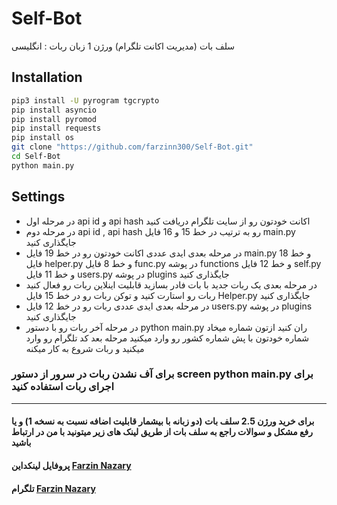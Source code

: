 # Self-Bot
سلف بات (مدیریت اکانت تلگرام) ورژن 1 
زبان ربات : انگلیسی

## Installation

```bash
pip3 install -U pyrogram tgcrypto
pip install asyncio
pip install pyromod
pip install requests
pip install os
git clone "https://github.com/farzinn300/Self-Bot.git"
cd Self-Bot
python main.py
```
## Settings

- در مرحله اول api id و api hash اکانت خودتون رو از سایت تلگرام دریافت کنید
- در مرحله دوم api id , api hash رو به ترتیب در خط 15 و 16 فایل main.py جایگذاری کنید
- در مرحله بعدی ایدی عددی اکانت خودتون رو در خط 19 فایل main.py و خط 18 فایل helper.py و خط 8 فایل func.py در پوشه functions و خط 12 فایل self.py و خط 11 فایل users.py در پوشه plugins جایگذاری کنید
- در مرحله بعدی یک ربات جدید با بات فادر بسازید قابلیت اینلاین ربات رو فعال کنید ربات رو استارت کنید و توکن ربات رو در خط 15 فایل Helper.py جایگذاری کنید
- در مرحله بعدی ایدی عددی ربات رو در خط 12 فایل users.py در پوشه plugins جایگذاری کنید
- در مرحله آخر ربات رو با دستور python main.py ران کنید ازتون شماره میخاد شماره خودتون با پش شماره کشور رو وارد میکنید مرحله بعد کد تلگرام رو وارد میکنید و ربات شروع به کار میکنه

### برای آف نشدن ربات در سرور از دستور screen python main.py برای اجرای ربات استفاده کنید

___

#### برای خرید ورژن 2.5 سلف بات (دو زبانه با بیشمار قابلیت اضافه نسبت به نسخه 1) و یا رفع مشکل و سوالات راجع به سلف بات از طریق لینک های زیر میتونید با من در ارتباط باشید

#### پروفایل لینکداین [Farzin Nazary](https://www.linkedin.com/in/farzin-nazary/)
#### تلگرام [Farzin Nazary](https://t.me/Mr_Rex)
